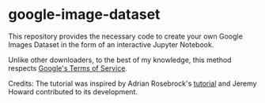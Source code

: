 # google-image-dataset
This repository provides the necessary code to create your own Google Images Dataset in the form of an interactive Jupyter Notebook.

Unlike other downloaders, to the best of my knowledge, this method respects [Google's Terms of Service](https://support.google.com/webmasters/answer/66357?hl=en).

Credits: The tutorial was inspired by Adrian Rosebrock's [tutorial](https://www.pyimagesearch.com/2017/12/04/how-to-create-a-deep-learning-dataset-using-google-images/) and Jeremy Howard contributed to its development.
